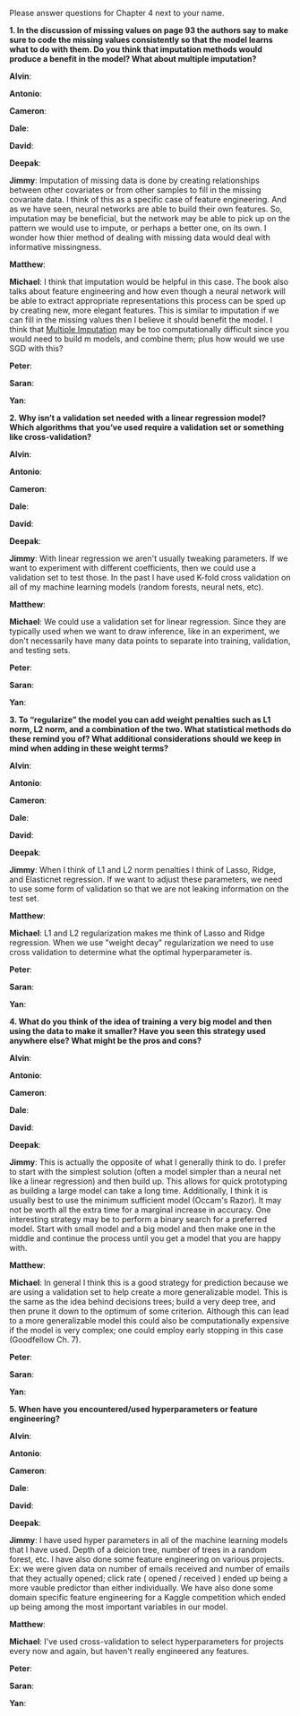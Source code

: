 Please answer questions for Chapter 4 next to your name.

**1. In the discussion of missing values on page 93 the authors say to make sure to code the missing values consistently so that the model learns what to do with them.  Do you think that imputation methods would produce a benefit in the model?  What about multiple imputation?**

**Alvin**: 

**Antonio**:

**Cameron**:

**Dale**:

**David**:

**Deepak**:

**Jimmy**: Imputation of missing data is done by creating relationships between other covariates or from other samples to fill in the missing covariate data. I think of this as a specific case of feature engineering. And as we have seen, neural networks are able to build their own features. So, imputation may be beneficial, but the network may be able to pick up on the pattern we would use to impute, or perhaps a better one, on its own. I wonder how thier method of dealing with missing data would deal with informative missingness.

**Matthew**:

**Michael**: I think that imputation would be helpful in this case. The book also talks about feature engineering and how even though a neural network will be able to extract appropriate representations this process can be sped up by creating new, more elegant features. This is similar to imputation if we can fill in the missing values then I believe it should benefit the model. I think that [Multiple Imputation](https://stats.idre.ucla.edu/stata/seminars/mi_in_stata_pt1_new/) may be too computationally difficult since you would need to build m models, and combine them; plus how would we use SGD with this?

**Peter**:

**Saran**:

**Yan**:


**2. Why isn’t a validation set needed with a linear regression model?  Which algorithms that you’ve used require a validation set or something like cross-validation?**

**Alvin**: 

**Antonio**:

**Cameron**:

**Dale**:

**David**:

**Deepak**:

**Jimmy**: With linear regression we aren't usually tweaking parameters. If we want to experiment with different coefficients, then we could use a validation set to test those. In the past I have used K-fold cross validation on all of my machine learning models (random forests, neural nets, etc).

**Matthew**:

**Michael**: We could use a validation set for linear regression. Since they are typically used when we want to draw inference, like in an experiment, we don't necessarily have many data points to separate into training, validation, and testing sets. 

**Peter**:

**Saran**:

**Yan**:

**3. To “regularize” the model you can add weight penalties such as L1 norm, L2 norm, and a combination of the two.  What statistical methods do these remind you of? What additional considerations should we keep in mind when adding in these weight terms?**

**Alvin**: 

**Antonio**:

**Cameron**:

**Dale**:

**David**:

**Deepak**:

**Jimmy**: When I think of L1 and L2 norm penalties I think of Lasso, Ridge, and Elasticnet regression. If we want to adjust these parameters, we need to use some form of validation so that we are not leaking information on the test set.

**Matthew**:

**Michael**: L1 and L2 regularization makes me think of Lasso and Ridge regression. When we use "weight decay" regularization we need to use cross validation to determine what the optimal hyperparameter is.

**Peter**:

**Saran**:

**Yan**:


**4. What do you think of the idea of training a very big model and then using the data to make it smaller?  Have you seen this strategy used anywhere else?  What might be the pros and cons?**

**Alvin**: 

**Antonio**:

**Cameron**:

**Dale**:

**David**:

**Deepak**:

**Jimmy**: This is actually the opposite of what I generally think to do. I prefer to start with the simplest solution (often a model simpler than a neural net like a linear regression) and then build up. This allows for quick prototyping as building a large model can take a long time. Additionally, I think it is usually best to use the minimum sufficient model (Occam's Razor). It may not be worth all the extra time for a marginal increase in accuracy. One interesting strategy may be to perform a binary search for a preferred model. Start with small model and a big model and then make one in the middle and continue the process until you get a model that you are happy with.

**Matthew**:

**Michael**: In general I think this is a good strategy for prediction because we are using a validation set to help create a more generalizable model. This is the same as the idea behind decisions trees; build a very deep tree, and then prune it down to the optimum of some criterion. Although this can lead to a more generalizable model this could also be computationally expensive if the model is very complex; one could employ early stopping in this case (Goodfellow Ch. 7).

**Peter**:

**Saran**:

**Yan**:


**5. When have you encountered/used hyperparameters or feature engineering?**

**Alvin**: 

**Antonio**:

**Cameron**:

**Dale**:

**David**:

**Deepak**:

**Jimmy**: I have used hyper parameters in all of the machine learning models that I have used. Depth of a deicion tree, number of trees in a random forest, etc. I have also done some feature engineering on various projects. Ex: we were given data on number of emails received and number of emails that they actually opened; click rate ( opened / received ) ended up being a more vauble predictor than either individually. We have also done some domain specific feature engineering for a Kaggle competition which ended up being among the most important variables in our model.

**Matthew**:

**Michael**: I've used cross-validation to select hyperparameters for projects every now and again, but haven't really engineered any features.

**Peter**:

**Saran**:

**Yan**:
